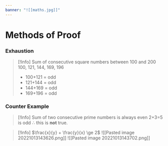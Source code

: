 ```yaml
---
banner: "![[maths.jpg]]"
---
```



# Methods of Proof

### Exhaustion

>[!Info] Sum of consecutive square numbers between 100 and 200
>100, 121, 144, 169, 196
>- 100+121 = odd
>- 121+144 = odd
>- 144+169 = odd
>- 169+196 = odd

### Counter Example

> [!Info] Sum of two consecutive prime numbers is always even
> 2+3=5 is odd
> $\therefore$ this is **not** true.

>[!Info] $\frac{x}{y} + \frac{y}{x} \ge 2$
>![[Pasted image 20221013143626.png]]
>![[Pasted image 20221013143702.png]]




>


